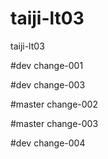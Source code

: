 # taiji-lt03
taiji-lt03

#dev change-001

#dev change-003

#master change-002

#master change-003

#dev change-004


